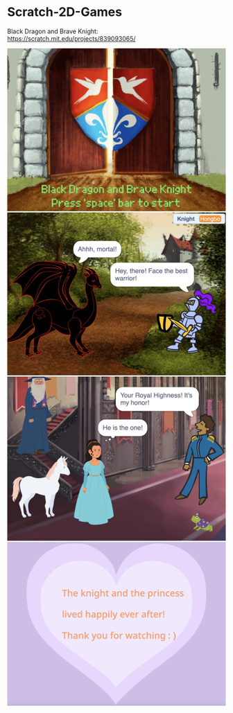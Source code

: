 # Scratch-2D-Games

Black Dragon and Brave Knight: https://scratch.mit.edu/projects/839093065/

<img src="./images/start.png">

<img src="./images/battle.png">

<img src="./images/knight and princess.png">

<img src="./images/ending.png">
